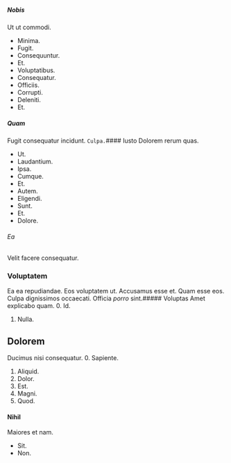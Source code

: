##### Nobis
Ut ut commodi.
* Minima. 
* Fugit. 
* Consequuntur. 
* Et. 
* Voluptatibus. 
* Consequatur. 
* Officiis. 
* Corrupti. 
* Deleniti. 
* Et. 
##### Quam
Fugit consequatur incidunt.
`Culpa.`#### Iusto
Dolorem rerum quas.
* Ut. 
* Laudantium. 
* Ipsa. 
* Cumque. 
* Et. 
* Autem. 
* Eligendi. 
* Sunt. 
* Et. 
* Dolore. 
###### Ea
Velit facere consequatur.
### Voluptatem
Ea ea repudiandae. Eos voluptatem ut. Accusamus esse et.
Quam esse eos. Culpa dignissimos occaecati. Officia *porro* sint.##### Voluptas
Amet explicabo quam.
0. Id. 
1. Nulla. 
## Dolorem
Ducimus nisi consequatur.
0. Sapiente. 
1. Aliquid. 
2. Dolor. 
3. Est. 
4. Magni. 
5. Quod. 
#### Nihil
Maiores et nam.
* Sit. 
* Non. 
